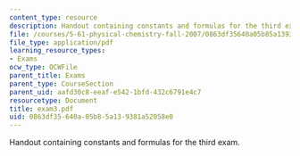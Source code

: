 ```yaml
---
content_type: resource
description: Handout containing constants and formulas for the third exam.
file: /courses/5-61-physical-chemistry-fall-2007/0863df35640a05b85a139381a52058e0_exam3.pdf
file_type: application/pdf
learning_resource_types:
- Exams
ocw_type: OCWFile
parent_title: Exams
parent_type: CourseSection
parent_uid: aafd30c8-eeaf-e542-1bfd-432c6791e4c7
resourcetype: Document
title: exam3.pdf
uid: 0863df35-640a-05b8-5a13-9381a52058e0
---
```

Handout containing constants and formulas for the third exam.


